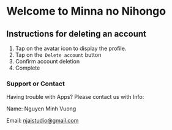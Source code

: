 # Welcome to Minna no Nihongo

## Instructions for deleting an account

1. Tap on the avatar icon to display the profile.
1. Tap on the` Delete account` button
1. Confirm account deletion
1. Complete




### Support or Contact

Having trouble with Apps? Please contact us with Info:

Name: Nguyen Minh Vuong

Email: njaistudio@gmail.com
